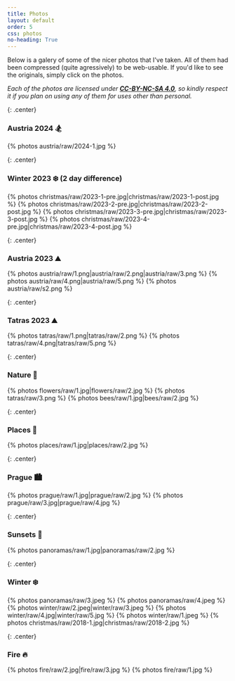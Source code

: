 ```yaml
---
title: Photos
layout: default
order: 5
css: photos
no-heading: True
---
```


Below is a galery of some of the nicer photos that I've taken.
All of them had been compressed (quite agressively) to be web-usable.
If you'd like to see the originals, simply click on the photos.

_Each of the photos are licensed under **[CC-BY-NC-SA 4.0](https://creativecommons.org/licenses/by-nc-sa/4.0/)**, so kindly respect it if you plan on using any of them for uses other than personal._

{: .center}
### Austria 2024 🏂
<div class='photo-section'>
{% photos austria/raw/2024-1.jpg %}
</div>

{: .center}
### Winter 2023 ❄️ (2 day difference)
<div class='photo-section'>
{% photos christmas/raw/2023-1-pre.jpg|christmas/raw/2023-1-post.jpg %}
{% photos christmas/raw/2023-2-pre.jpg|christmas/raw/2023-2-post.jpg %}
{% photos christmas/raw/2023-3-pre.jpg|christmas/raw/2023-3-post.jpg %}
{% photos christmas/raw/2023-4-pre.jpg|christmas/raw/2023-4-post.jpg %}
</div>

{: .center}
### Austria 2023 ⛰️
<div class='photo-section'>
{% photos austria/raw/1.png|austria/raw/2.png|austria/raw/3.png %}
{% photos austria/raw/4.png|austria/raw/5.png %}
{% photos austria/raw/s2.png %}
</div>

{: .center}
### Tatras 2023 ⛰️
<div class='photo-section'>
{% photos tatras/raw/1.png|tatras/raw/2.png %}
{% photos tatras/raw/4.png|tatras/raw/5.png %}
</div>

{: .center}
### Nature 🐞
<div class='photo-section'>
{% photos flowers/raw/1.jpg|flowers/raw/2.jpg %}
{% photos tatras/raw/3.png %}
{% photos bees/raw/1.jpg|bees/raw/2.jpg %}
</div>

{: .center}
### Places 📍
<div class='photo-section'>
{% photos places/raw/1.jpg|places/raw/2.jpg %}
</div>

{: .center}
### Prague 🏙️
<div class='photo-section'>
{% photos prague/raw/1.jpg|prague/raw/2.jpg %}
{% photos prague/raw/3.jpg|prague/raw/4.jpg %}
</div>

{: .center}
### Sunsets 🌇
<div class='photo-section'>
{% photos panoramas/raw/1.jpg|panoramas/raw/2.jpg %}
</div>

{: .center}
### Winter ❄️
<div class='photo-section'>
{% photos panoramas/raw/3.jpeg %}
{% photos panoramas/raw/4.jpeg %}
{% photos winter/raw/2.jpeg|winter/raw/3.jpeg %}
{% photos winter/raw/4.jpg|winter/raw/5.jpg %}
{% photos winter/raw/1.jpeg %}
{% photos christmas/raw/2018-1.jpg|christmas/raw/2018-2.jpg %}
</div>

{: .center}
### Fire 🔥
<div class='photo-section'>
{% photos fire/raw/2.jpg|fire/raw/3.jpg %}
{% photos fire/raw/1.jpg %}
</div>
